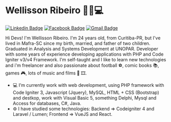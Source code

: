 # Wellisson Ribeiro 🧔🏻💻
[![Linkedin Badge](https://img.shields.io/badge/-wribeiiro-blue?style=flat-square&logo=Linkedin&logoColor=white&link=https://www.linkedin.com/in/wellisson-ribeiro-655a0b179/)](https://www.linkedin.com/in/wellisson-ribeiro-655a0b179/) 
[![Facebook Badge](https://img.shields.io/badge/-wellissonribeiro-blue?style=flat-square&logo=Facebook&logoColor=white&link=https://www.facebook.com/wellissonribeiiro/)](https://www.facebook.com/wellissonribeiiro/) 
[![Gmail Badge](https://img.shields.io/badge/-welleh10@gmail.com-c14438?style=flat-square&logo=Gmail&logoColor=white&link=mailto:welleh10@gmail.com)](mailto:welleh10@gmail.com)

Hi Devs! I'm Wellisson Ribeiro. I'm 24 years old, from Curitiba-PR, but I've lived in Mafra-SC since my birth, married, and father of two children. Graduated in Analysis and Systems Development at UNOPAR. Developer with some years of experience developing applications with PHP
and Code Igniter v3/v4 Framework. I'm self-taught and I like to learn new technologies and i'm freelancer and also passionate about football ⚽, comic books 📚, games 🎮, lots of music and films 🎵 🎞️.

- 💻 I’m currently work with web development, using PHP framework with Code Igniter 3, Javascript (Jquery), MySQL, HTML + CSS (Bootstrap) and destkop, work with Visual Basic 5, something Delphi, Mysql and Access for databases, C#, Java.
- ⚙️ I have studied some technologies: Backend => Codeigniter 4 and Laravel / Lumen;  Frontend => VueJS and React.
